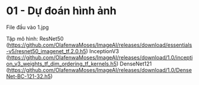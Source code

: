 # 01 - Dự đoán hình ảnh

File đầu vào 1.jpg

Tập mô hình:
ResNet50 (https://github.com/OlafenwaMoses/ImageAI/releases/download/essentials-v5/resnet50_imagenet_tf.2.0.h5)
InceptionV3 (https://github.com/OlafenwaMoses/ImageAI/releases/download/1.0/inception_v3_weights_tf_dim_ordering_tf_kernels.h5)
DenseNet121 (https://github.com/OlafenwaMoses/ImageAI/releases/download/1.0/DenseNet-BC-121-32.h5)